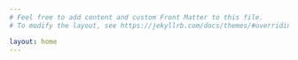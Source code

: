 ```yaml
---
# Feel free to add content and custom Front Matter to this file.
# To modify the layout, see https://jekyllrb.com/docs/themes/#overriding-theme-defaults

layout: home
---
```


<style>
body{
/*background-color:#002B36;*/
/*background-color:#fdf6e3;*/
/*color:#FFFFFF;*/
/*font-family: 'Consolas', Monaco, monospace;*/

}
</style>
